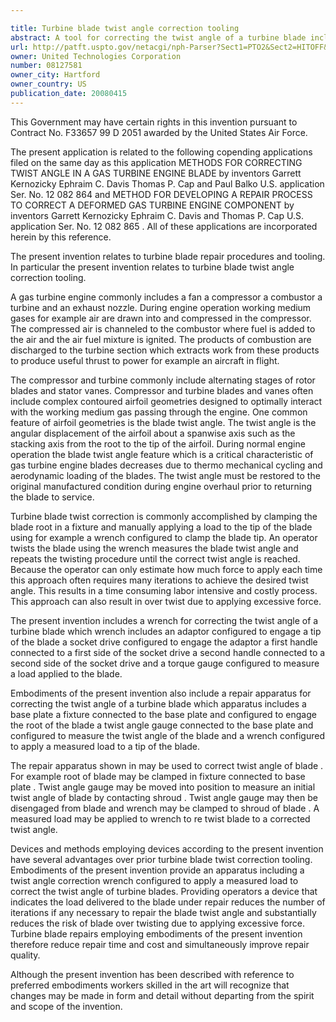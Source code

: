 ```yaml
---

title: Turbine blade twist angle correction tooling
abstract: A tool for correcting the twist angle of a turbine blade includes an adaptor configured to engage a tip of the blade, a socket drive configured to engage the adaptor, a first handle connected to a first side of the socket drive, a second handle connected to a second side of the socket drive, and a torque gauge configured to measure a load applied to the blade.
url: http://patft.uspto.gov/netacgi/nph-Parser?Sect1=PTO2&Sect2=HITOFF&p=1&u=%2Fnetahtml%2FPTO%2Fsearch-adv.htm&r=1&f=G&l=50&d=PALL&S1=08127581&OS=08127581&RS=08127581
owner: United Technologies Corporation
number: 08127581
owner_city: Hartford
owner_country: US
publication_date: 20080415
---
```

This Government may have certain rights in this invention pursuant to Contract No. F33657 99 D 2051 awarded by the United States Air Force.

The present application is related to the following copending applications filed on the same day as this application METHODS FOR CORRECTING TWIST ANGLE IN A GAS TURBINE ENGINE BLADE by inventors Garrett Kernozicky Ephraim C. Davis Thomas P. Cap and Paul Balko U.S. application Ser. No. 12 082 864 and METHOD FOR DEVELOPING A REPAIR PROCESS TO CORRECT A DEFORMED GAS TURBINE ENGINE COMPONENT by inventors Garrett Kernozicky Ephraim C. Davis and Thomas P. Cap U.S. application Ser. No. 12 082 865 . All of these applications are incorporated herein by this reference.

The present invention relates to turbine blade repair procedures and tooling. In particular the present invention relates to turbine blade twist angle correction tooling.

A gas turbine engine commonly includes a fan a compressor a combustor a turbine and an exhaust nozzle. During engine operation working medium gases for example air are drawn into and compressed in the compressor. The compressed air is channeled to the combustor where fuel is added to the air and the air fuel mixture is ignited. The products of combustion are discharged to the turbine section which extracts work from these products to produce useful thrust to power for example an aircraft in flight.

The compressor and turbine commonly include alternating stages of rotor blades and stator vanes. Compressor and turbine blades and vanes often include complex contoured airfoil geometries designed to optimally interact with the working medium gas passing through the engine. One common feature of airfoil geometries is the blade twist angle. The twist angle is the angular displacement of the airfoil about a spanwise axis such as the stacking axis from the root to the tip of the airfoil. During normal engine operation the blade twist angle feature which is a critical characteristic of gas turbine engine blades decreases due to thermo mechanical cycling and aerodynamic loading of the blades. The twist angle must be restored to the original manufactured condition during engine overhaul prior to returning the blade to service.

Turbine blade twist correction is commonly accomplished by clamping the blade root in a fixture and manually applying a load to the tip of the blade using for example a wrench configured to clamp the blade tip. An operator twists the blade using the wrench measures the blade twist angle and repeats the twisting procedure until the correct twist angle is reached. Because the operator can only estimate how much force to apply each time this approach often requires many iterations to achieve the desired twist angle. This results in a time consuming labor intensive and costly process. This approach can also result in over twist due to applying excessive force.

The present invention includes a wrench for correcting the twist angle of a turbine blade which wrench includes an adaptor configured to engage a tip of the blade a socket drive configured to engage the adaptor a first handle connected to a first side of the socket drive a second handle connected to a second side of the socket drive and a torque gauge configured to measure a load applied to the blade.

Embodiments of the present invention also include a repair apparatus for correcting the twist angle of a turbine blade which apparatus includes a base plate a fixture connected to the base plate and configured to engage the root of the blade a twist angle gauge connected to the base plate and configured to measure the twist angle of the blade and a wrench configured to apply a measured load to a tip of the blade.

The repair apparatus shown in may be used to correct twist angle of blade . For example root of blade may be clamped in fixture connected to base plate . Twist angle gauge may be moved into position to measure an initial twist angle of blade by contacting shroud . Twist angle gauge may then be disengaged from blade and wrench may be clamped to shroud of blade . A measured load may be applied to wrench to re twist blade to a corrected twist angle.

Devices and methods employing devices according to the present invention have several advantages over prior turbine blade twist correction tooling. Embodiments of the present invention provide an apparatus including a twist angle correction wrench configured to apply a measured load to correct the twist angle of turbine blades. Providing operators a device that indicates the load delivered to the blade under repair reduces the number of iterations if any necessary to repair the blade twist angle and substantially reduces the risk of blade over twisting due to applying excessive force. Turbine blade repairs employing embodiments of the present invention therefore reduce repair time and cost and simultaneously improve repair quality.

Although the present invention has been described with reference to preferred embodiments workers skilled in the art will recognize that changes may be made in form and detail without departing from the spirit and scope of the invention.

